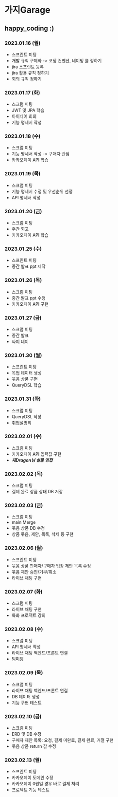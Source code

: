 # 가지Garage

## happy_coding :)

### 2023.01.16 (월)
- 스프린트 미팅
- 개발 규칙 구체화 -> 코딩 컨벤션, 네이밍 룰 정하기
- jira 스프린트 등록
- jira 활용 규칙 정하기
- 회의 규칙 정하기

### 2023.01.17 (화)
- 스크럼 미팅
- JWT 및 JPA 학습
- 아이디어 회의
- 기능 명세서 작성

### 2023.01.18 (수)
- 스크럼 미팅
- 기능 명세서 작성 -> 구매자 관점
- 카카오페이 API 학습

### 2023.01.19 (목)
- 스크럼 미팅
- 기능 명세서 수정 및 우선순위 선정
- API 명세서 작성

### 2023.01.20 (금)
- 스크럼 미팅
- 주간 회고
- 카카오페이 API 학습

### 2023.01.25 (수)
- 스프린트 미팅
- 중간 발표 ppt 제작

### 2023.01.26 (목)
- 스크럼 미팅
- 중간 발표 ppt 수정
- 카카오페이 API 구현

### 2023.01.27 (금)
- 스크럼 미팅
- 중간 발표
- 싸피 데이

### 2023.01.30 (월)
- 스프린트 미팅
- 목업 데이터 생성
- 묶음 상품 구현
- QueryDSL 학습

### 2023.01.31 (화)
- 스크럼 미팅
- QueryDSL 작성
- 취업설명회

### 2023.02.01 (수)
- 스크럼 미팅
- 카카오페이 API 입력값 구현
- ***재Dragon님 실물 영접***

### 2023.02.02 (목)
- 스크럼 미팅
- 결제 완료 상품 상태 DB 저장

### 2023.02.03 (금)
- 스크럼 미팅
- main Merge
- 묶음 상품 DB 수정
- 상품 묶음, 제안, 목록, 삭제 등 구현

### 2023.02.06 (월)
- 스프린트 미팅
- 묶음 상품 판매자/구매자 입장 제안 목록 수정
- 묶음 제안 승인/거부/취소 
- 라이브 채팅 구현

### 2023.02.07 (화)
- 스크럼 미팅
- 라이브 채팅 구현
- 특화 프로젝트 강의

### 2023.02.08 (수)
- 스크럼 미팅
- API 명세서 작성
- 라이브 채팅 백엔드/프론트 연결
- 팀미팅

### 2023.02.09 (목)
- 스크럼 미팅
- 라이브 채팅 백엔드/프론트 연결
- DB 데이터 생성
- 기능 구현 테스트

### 2023.02.10 (금)
- 스크럼 미팅
- ERD 및 DB 수정
- 구매자 제안 목록: 요청, 결제 미완료, 결제 완료, 거절 구현
- 묶음 상품 return 값 수정

### 2023.02.13 (월)
- 스프린트 미팅
- 카카오페이 도메인 수정
- 카카오페이 0원일 경우 바로 결제 처리
- 프로젝트 기능 테스트
